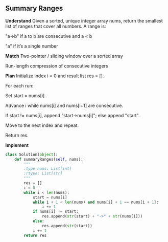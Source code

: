 ## Summary Ranges
**Understand**
Given a sorted, unique integer array nums, return the smallest list of ranges that cover all numbers.
A range is:

"a->b" if a to b are consecutive and a < b

"a" if it’s a single number

**Match**
Two-pointer / sliding window over a sorted array

Run-length compression of consecutive integers

**Plan**
Initialize index i = 0 and result list res = [].

For each run:

Set start = nums[i].

Advance i while nums[i] and nums[i+1] are consecutive.

If start != nums[i], append "start->nums[i]"; else append "start".

Move to the next index and repeat.

Return res.

**Implement**
```python
class Solution(object):
    def summaryRanges(self, nums):
        """
        :type nums: List[int]
        :rtype: List[str]
        """
        res = []
        i = 0
        while i < len(nums):
            start = nums[i]
            while i + 1 < len(nums) and nums[i] + 1 == nums[i + 1]:
                i += 1
            if nums[i] != start:
                res.append(str(start) + "->" + str(nums[i]))
            else:
                res.append(str(start))
            i += 1
        return res
```
